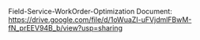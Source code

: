 Field-Service-WorkOrder-Optimization Document: https://drive.google.com/file/d/1oWuaZI-uFVjdmlFBwM-fN_prEEV94B_b/view?usp=sharing
